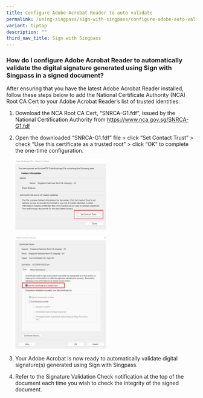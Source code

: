 ```yaml
---
title: Configure Adobe Acrobat Reader to auto validate
permalink: /using-singpass/sign-with-singpass/configure-adobe-auto-validate/
variant: tiptap
description: ""
third_nav_title: Sign with Singpass
---
```

<h3>How do I configure Adobe Acrobat Reader to automatically validate the digital signature generated using Sign with Singpass in a signed document?</h3>
<p>After ensuring that you have the latest Adobe Acrobat Reader installed,
follow these steps below to add the National Certificate Authority (NCA)
Root CA Cert to your Adobe Acrobat Reader’s list of trusted identities:
<br>
</p>
<ol data-tight="true" class="tight">
<li>
<p>Download the NCA Root CA Cert, “SNRCA-G1.fdf”, issued by the National
Certification Authority from <a href="https://www.nca.gov.sg/SNRCA-G1.fdf" rel="noopener noreferrer nofollow" target="_blank"><u>https://www.nca.gov.sg/SNRCA-G1.fdf</u><br></a>
</p>
</li>
<li>
<p>Open the downloaded “SNRCA-G1.fdf” file &gt; click “Set Contact Trust”
&gt; check “Use this certificate as a trusted root” &gt; click “OK” to
complete the one-time configuration.</p>
<p></p>
<div class="isomer-image-wrapper">
<img style="width: 50%;" height="auto" width="100%" alt="screenshot of the data exchange file, import contact feature" src="/images/sign_configure_adobe_1.png">
</div>
<p></p>
<div class="isomer-image-wrapper">
<img style="width: 50%;" height="auto" width="100%" alt="screenshot of the import contact settings feature" src="/images/sign_configure_adobe_2.png">
</div>
<p></p>
</li>
<li>
<p>Your Adobe Acrobat is now ready to automatically validate digital signature(s)
generated using Sign with Singpass.
<br>
</p>
</li>
<li>
<p>Refer to the Signature Validation Check notification at the top of the
document each time you wish to check the integrity of the signed document.</p>
</li>
</ol>
<p></p>